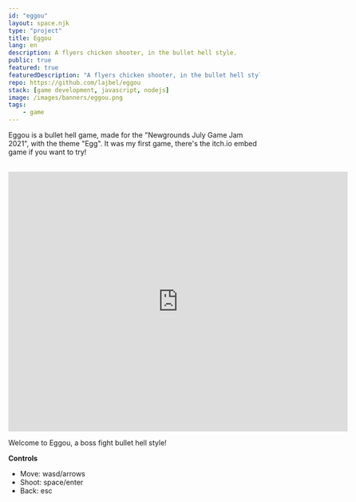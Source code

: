 ```yaml
---
id: "eggou"
layout: space.njk
type: "project"
title: Eggou
lang: en
description: A flyers chicken shooter, in the bullet hell style.
public: true
featured: true
featuredDescription: "A flyers chicken shooter, in the bullet hell style. My first completed game with Kaboom.js"
repo: https://github.com/lajbel/eggou
stack: [game development, javascript, nodejs]
image: /images/banners/eggou.png
tags:
    - game
---
```


Eggou is a bullet hell game, made for the "Newgrounds July Game Jam 2021", with
the theme "Egg". It was my first game, there's the itch.io embed game if you
want to try!

<br>

<iframe frameborder="" src="https://itch.io/embed-upload/8640582?color=ebb2b2" width="680" height="520"><a href="https://lajbel.itch.io/eggou">Play Eggou on itch.io</a></iframe>

Welcome to Eggou, a boss fight bullet hell style!

**Controls**

- Move: wasd/arrows
- Shoot: space/enter
- Back: esc
